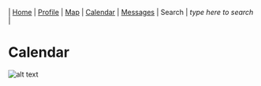 | [Home](https://pdc1601.github.io/SWEN-101-Group1/) | [Profile](https://pdc1601.github.io/SWEN-101-Group1/profile) | [Map](https://pdc1601.github.io/SWEN-101-Group1/map) | [Calendar](https://pdc1601.github.io/SWEN-101-Group1/calendar) | [Messages](https://pdc1601.github.io/SWEN-101-Group1/messages) | Search | *type here to search* |

# Calendar

![alt text](https://www.google.com/url?sa=i&source=images&cd=&ved=2ahUKEwj7usmzqZDmAhWDdt8KHXSHCEsQjRx6BAgBEAQ&url=https%3A%2F%2Fwww.betacalendars.com%2Fnovember-calendar.html&psig=AOvVaw1qCzRkbnGz3zMf5m11deY-&ust=1575147914941369)

